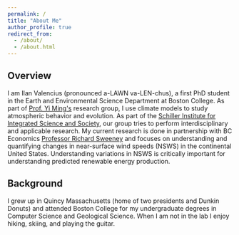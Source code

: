 ```yaml
---
permalink: /
title: "About Me"
author_profile: true
redirect_from: 
  - /about/
  - /about.html
---
```


## Overview

I am Ilan Valencius (pronounced a-LAWN va-LEN-chus), a first PhD student in the Earth and Environmental Science Department at Boston College. As part of [Prof. Yi Ming's](https://www.bc.edu/content/bc-web/schools/morrissey/departments/eesc/people/faculty-directory/yi-ming.html) research group, I use climate models to study atmospheric behavior and evolution. As part of the [Schiller Institute for Integrated Science and Society](https://www.bc.edu/bc-web/centers/schiller-institute.html), our group tries to perform interdisciplinary and applicable research. My current research is done in partnership with BC Economics [Professor Richard Sweeney](https://www.bc.edu/bc-web/schools/morrissey/departments/economics/people/faculty-directory/richard-l-sweeney.html) and focuses on understanding and quantifying changes in near-surface wind speeds (NSWS) in the continental United States. Understanding variations in NSWS is critically important for understanding predicted renewable energy production. 

## Background

I grew up in Quincy Massachusetts (home of two presidents and Dunkin Donuts) and attended Boston College for my undergraduate degrees in Computer Science and Geological Science. When I am not in the lab I enjoy hiking, skiing, and playing the guitar. 